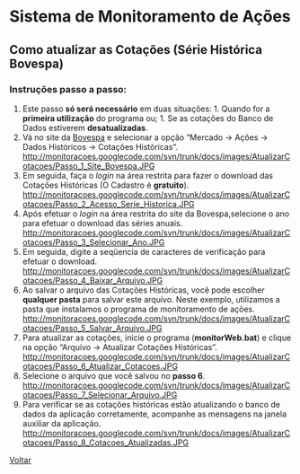 # Sistema de Monitoramento de Ações #

## Como atualizar as Cotações (Série Histórica Bovespa) ##

### Instruções passo a passo: ###

  1. Este passo **só será necessário** em duas situações:
    1. Quando for a **primeira utilização** do programa ou;
    1. Se as cotações do Banco de Dados estiverem **desatualizadas**.
  1. Vá no site da [Bovespa](http://www.bovespa.com.br) e selecionar a opção “Mercado -> Ações -> Dados Históricos -> Cotações Históricas”. http://monitoracoes.googlecode.com/svn/trunk/docs/images/AtualizarCotacoes/Passo_1_Site_Bovespa.JPG
  1. Em seguida, faça o _login_ na área restrita para fazer o download das Cotações Históricas (O Cadastro é **gratuito**). http://monitoracoes.googlecode.com/svn/trunk/docs/images/AtualizarCotacoes/Passo_2_Acesso_Serie_Historica.JPG
  1. Após efetuar o _login_ na área restrita do site da Bovespa,selecione o ano para efetuar o download das séries anuais. http://monitoracoes.googlecode.com/svn/trunk/docs/images/AtualizarCotacoes/Passo_3_Selecionar_Ano.JPG
  1. Em seguida, digite a seqüencia de caracteres de verificação para efetuar o download. http://monitoracoes.googlecode.com/svn/trunk/docs/images/AtualizarCotacoes/Passo_4_Baixar_Arquivo.JPG
  1. Ao salvar o arquivo das Cotações Históricas, você pode escolher **qualquer pasta** para salvar este arquivo. Neste exemplo, utilizamos a pasta que instalamos o programa de monitoramento de ações. http://monitoracoes.googlecode.com/svn/trunk/docs/images/AtualizarCotacoes/Passo_5_Salvar_Arquivo.JPG
  1. Para atualizar as cotações, inicie o programa (**monitorWeb.bat**) e clique na opção “Arquivo -> Atualizar Cotações Históricas”. http://monitoracoes.googlecode.com/svn/trunk/docs/images/AtualizarCotacoes/Passo_6_Atualizar_Cotacoes.JPG
  1. Selecione o arquivo que você salvou no **passo 6**. http://monitoracoes.googlecode.com/svn/trunk/docs/images/AtualizarCotacoes/Passo_7_Selecionar_Arquivo.JPG
  1. Para verificar se as cotações históricas estão atualizando o banco de dados da aplicação corretamente, acompanhe as mensagens na janela auxiliar da aplicação.  http://monitoracoes.googlecode.com/svn/trunk/docs/images/AtualizarCotacoes/Passo_8_Cotacoes_Atualizadas.JPG

[Voltar](PaginaInicial.md)